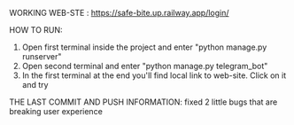 WORKING WEB-STE : https://safe-bite.up.railway.app/login/

HOW TO RUN: 
1) Open first terminal inside the project and enter "python manage.py runserver"
2) Open second terminal and enter "python manage.py telegram_bot"
3) In the first terminal at the end you'll find local link to web-site. Click on it and try

THE LAST COMMIT AND PUSH INFORMATION: fixed 2 little bugs that are breaking user experience

